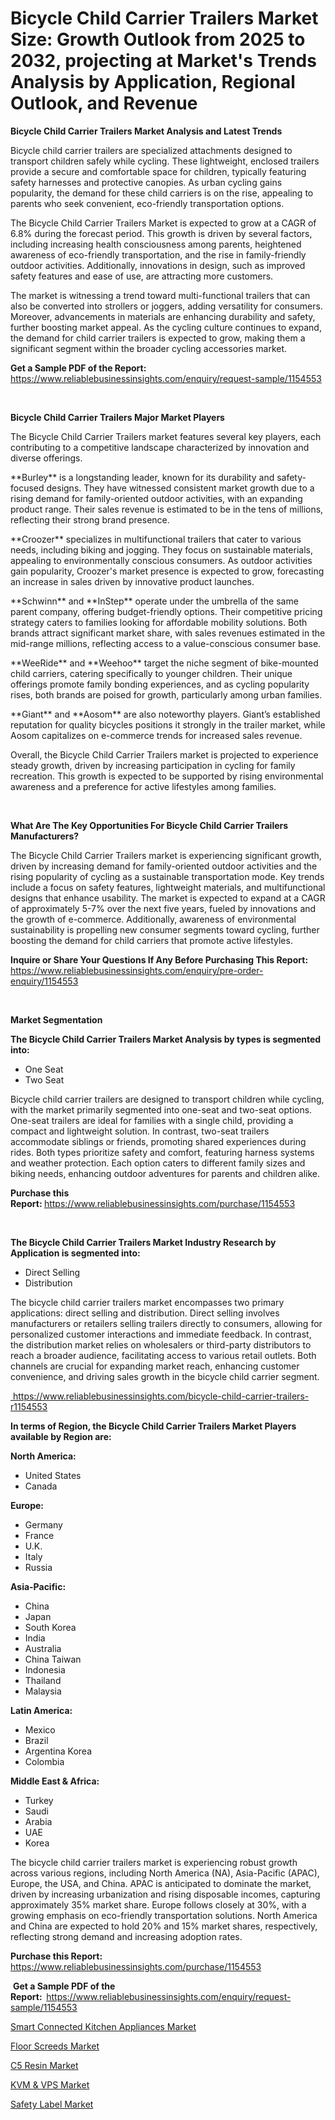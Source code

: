 <p><h1>Bicycle Child Carrier Trailers Market Size: Growth Outlook from 2025 to 2032, projecting at Market's Trends Analysis by Application, Regional Outlook, and Revenue</h1></p><p><strong>Bicycle Child Carrier Trailers Market Analysis and Latest Trends</strong></p>
<p><p>Bicycle child carrier trailers are specialized attachments designed to transport children safely while cycling. These lightweight, enclosed trailers provide a secure and comfortable space for children, typically featuring safety harnesses and protective canopies. As urban cycling gains popularity, the demand for these child carriers is on the rise, appealing to parents who seek convenient, eco-friendly transportation options. </p><p>The Bicycle Child Carrier Trailers Market is expected to grow at a CAGR of 6.8% during the forecast period. This growth is driven by several factors, including increasing health consciousness among parents, heightened awareness of eco-friendly transportation, and the rise in family-friendly outdoor activities. Additionally, innovations in design, such as improved safety features and ease of use, are attracting more customers. </p><p>The market is witnessing a trend toward multi-functional trailers that can also be converted into strollers or joggers, adding versatility for consumers. Moreover, advancements in materials are enhancing durability and safety, further boosting market appeal. As the cycling culture continues to expand, the demand for child carrier trailers is expected to grow, making them a significant segment within the broader cycling accessories market.</p></p>
<p><strong>Get a Sample PDF of the Report:&nbsp;</strong> <a href="https://www.reliablebusinessinsights.com/enquiry/request-sample/1154553?utm_campaign=1873&utm_medium=2&utm_source=Github&utm_content=ia&utm_term=10022025&utm_id=bicycle-child-carrier-trailers">https://www.reliablebusinessinsights.com/enquiry/request-sample/1154553</a></p>
<p>&nbsp;</p>
<p><strong>Bicycle Child Carrier Trailers Major Market Players</strong></p>
<p><p>The Bicycle Child Carrier Trailers market features several key players, each contributing to a competitive landscape characterized by innovation and diverse offerings. </p><p>**Burley** is a longstanding leader, known for its durability and safety-focused designs. They have witnessed consistent market growth due to a rising demand for family-oriented outdoor activities, with an expanding product range. Their sales revenue is estimated to be in the tens of millions, reflecting their strong brand presence. </p><p>**Croozer** specializes in multifunctional trailers that cater to various needs, including biking and jogging. They focus on sustainable materials, appealing to environmentally conscious consumers. As outdoor activities gain popularity, Croozer's market presence is expected to grow, forecasting an increase in sales driven by innovative product launches.</p><p>**Schwinn** and **InStep** operate under the umbrella of the same parent company, offering budget-friendly options. Their competitive pricing strategy caters to families looking for affordable mobility solutions. Both brands attract significant market share, with sales revenues estimated in the mid-range millions, reflecting access to a value-conscious consumer base.</p><p>**WeeRide** and **Weehoo** target the niche segment of bike-mounted child carriers, catering specifically to younger children. Their unique offerings promote family bonding experiences, and as cycling popularity rises, both brands are poised for growth, particularly among urban families.</p><p>**Giant** and **Aosom** are also noteworthy players. Giant’s established reputation for quality bicycles positions it strongly in the trailer market, while Aosom capitalizes on e-commerce trends for increased sales revenue.</p><p>Overall, the Bicycle Child Carrier Trailers market is projected to experience steady growth, driven by increasing participation in cycling for family recreation. This growth is expected to be supported by rising environmental awareness and a preference for active lifestyles among families.</p></p>
<p>&nbsp;</p>
<p><strong>What Are The Key Opportunities For Bicycle Child Carrier Trailers Manufacturers?</strong></p>
<p><p>The Bicycle Child Carrier Trailers market is experiencing significant growth, driven by increasing demand for family-oriented outdoor activities and the rising popularity of cycling as a sustainable transportation mode. Key trends include a focus on safety features, lightweight materials, and multifunctional designs that enhance usability. The market is expected to expand at a CAGR of approximately 5-7% over the next five years, fueled by innovations and the growth of e-commerce. Additionally, awareness of environmental sustainability is propelling new consumer segments toward cycling, further boosting the demand for child carriers that promote active lifestyles.</p></p>
<p><strong>Inquire or Share Your Questions If Any Before Purchasing This Report:</strong> <a href="https://www.reliablebusinessinsights.com/enquiry/pre-order-enquiry/1154553?utm_campaign=1873&utm_medium=2&utm_source=Github&utm_content=ia&utm_term=10022025&utm_id=bicycle-child-carrier-trailers">https://www.reliablebusinessinsights.com/enquiry/pre-order-enquiry/1154553</a></p>
<p>&nbsp;</p>
<p><strong>Market Segmentation</strong></p>
<p><strong>The Bicycle Child Carrier Trailers Market Analysis by types is segmented into:</strong></p>
<p><ul><li>One Seat</li><li>Two Seat</li></ul></p>
<p><p>Bicycle child carrier trailers are designed to transport children while cycling, with the market primarily segmented into one-seat and two-seat options. One-seat trailers are ideal for families with a single child, providing a compact and lightweight solution. In contrast, two-seat trailers accommodate siblings or friends, promoting shared experiences during rides. Both types prioritize safety and comfort, featuring harness systems and weather protection. Each option caters to different family sizes and biking needs, enhancing outdoor adventures for parents and children alike.</p></p>
<p><strong>Purchase this Report:&nbsp;</strong><a href="https://www.reliablebusinessinsights.com/purchase/1154553?utm_campaign=1873&utm_medium=2&utm_source=Github&utm_content=ia&utm_term=10022025&utm_id=bicycle-child-carrier-trailers">https://www.reliablebusinessinsights.com/purchase/1154553</a></p>
<p>&nbsp;</p>
<p><strong>The Bicycle Child Carrier Trailers Market Industry Research by Application is segmented into:</strong></p>
<p><ul><li>Direct Selling</li><li>Distribution</li></ul></p>
<p><p>The bicycle child carrier trailers market encompasses two primary applications: direct selling and distribution. Direct selling involves manufacturers or retailers selling trailers directly to consumers, allowing for personalized customer interactions and immediate feedback. In contrast, the distribution market relies on wholesalers or third-party distributors to reach a broader audience, facilitating access to various retail outlets. Both channels are crucial for expanding market reach, enhancing customer convenience, and driving sales growth in the bicycle child carrier segment.</p></p>
<p><a href="https://www.reliablebusinessinsights.com/bicycle-child-carrier-trailers-r1154553?utm_campaign=1873&utm_medium=2&utm_source=Github&utm_content=ia&utm_term=10022025&utm_id=bicycle-child-carrier-trailers">&nbsp;https://www.reliablebusinessinsights.com/bicycle-child-carrier-trailers-r1154553</a></p>
<p><strong>In terms of Region, the Bicycle Child Carrier Trailers Market Players available by Region are:</strong></p>
<p>
    <p> <strong> North America: </strong>
        <ul>
            <li>United States</li>
            <li>Canada</li>
        </ul>
        </p> 
    <p> <strong> Europe: </strong>
        <ul>
            <li>Germany</li>
            <li>France</li>
            <li>U.K.</li>
            <li>Italy</li>
            <li>Russia</li>
        </ul>
        </p> 
    <p> <strong> Asia-Pacific: </strong>
        <ul>
            <li>China</li>
            <li>Japan</li>
            <li>South Korea</li>
            <li>India</li>
            <li>Australia</li>
            <li>China Taiwan</li>
            <li>Indonesia</li>
            <li>Thailand</li>
            <li>Malaysia</li>
        </ul>
        </p> 
    <p> <strong> Latin America: </strong>
        <ul>
            <li>Mexico</li>
            <li>Brazil</li>
            <li>Argentina Korea</li>
            <li>Colombia</li>
        </ul>
        </p> 
    <p> <strong> Middle East & Africa: </strong>
        <ul>
            <li>Turkey</li>
            <li>Saudi</li>
            <li>Arabia</li>
            <li>UAE</li>
            <li>Korea</li>
        </ul>
    </p>
    </p>
<p><p>The bicycle child carrier trailers market is experiencing robust growth across various regions, including North America (NA), Asia-Pacific (APAC), Europe, the USA, and China. APAC is anticipated to dominate the market, driven by increasing urbanization and rising disposable incomes, capturing approximately 35% market share. Europe follows closely at 30%, with a growing emphasis on eco-friendly transportation solutions. North America and China are expected to hold 20% and 15% market shares, respectively, reflecting strong demand and increasing adoption rates.</p></p>
<p><strong>Purchase this Report: </strong><a href="https://www.reliablebusinessinsights.com/purchase/1154553?utm_campaign=1873&utm_medium=2&utm_source=Github&utm_content=ia&utm_term=10022025&utm_id=bicycle-child-carrier-trailers">https://www.reliablebusinessinsights.com/purchase/1154553</a></p>
<p>&nbsp;<strong>Get a Sample PDF of the Report:&nbsp;&nbsp;</strong><a href="https://www.reliablebusinessinsights.com/enquiry/request-sample/1154553?utm_campaign=1873&utm_medium=2&utm_source=Github&utm_content=ia&utm_term=10022025&utm_id=bicycle-child-carrier-trailers">https://www.reliablebusinessinsights.com/enquiry/request-sample/1154553</a></p>
<p><strong></strong></p>
<p><p><a href="https://github.com/ivvrgibi/Market-Research-Report-List-1/blob/main/smart-connected-kitchen-appliances-market.md?utm_campaign=1873&utm_medium=2&utm_source=Github&utm_content=ia&utm_term=10022025&utm_id=bicycle-child-carrier-trailers">Smart Connected Kitchen Appliances Market</a></p><p><a href="https://www.linkedin.com/pulse/competitive-intelligence-floor-screeds-market-key-players-37ttc?utm_campaign=1873&utm_medium=2&utm_source=Github&utm_content=ia&utm_term=10022025&utm_id=bicycle-child-carrier-trailers">Floor Screeds Market</a></p><p><a href="https://www.linkedin.com/pulse/evaluating-future-c5-resin-market-size-drivers-expected-cagr-94qnc?utm_campaign=1873&utm_medium=2&utm_source=Github&utm_content=ia&utm_term=10022025&utm_id=bicycle-child-carrier-trailers">C5 Resin Market</a></p><p><a href="https://github.com/amoakuolaopa/Market-Research-Report-List-1/blob/main/kvm-vps-market.md?utm_campaign=1873&utm_medium=2&utm_source=Github&utm_content=ia&utm_term=10022025&utm_id=bicycle-child-carrier-trailers">KVM & VPS Market</a></p><p><a href="https://www.linkedin.com/pulse/market-insights-global-safety-label-forecast-innovation-l4vjc?utm_campaign=1873&utm_medium=2&utm_source=Github&utm_content=ia&utm_term=10022025&utm_id=bicycle-child-carrier-trailers">Safety Label Market</a></p></p>